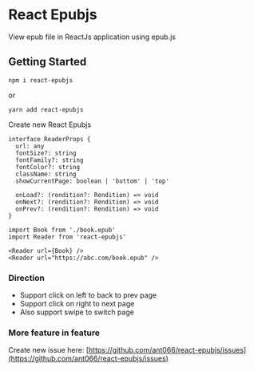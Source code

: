# React Epubjs

View epub file in ReactJs application using epub.js

## Getting Started

```tsx
npm i react-epubjs
```

or

```tsx
yarn add react-epubjs
```

Create new React Epubjs

```tsx
interface ReaderProps {
  url: any
  fontSize?: string
  fontFamily?: string
  fontColor?: string
  className: string
  showCurrentPage: boolean | 'buttom' | 'top'

  onLoad?: (rendition?: Rendition) => void
  onNext?: (rendition?: Rendition) => void
  onPrev?: (rendition?: Rendition) => void
}
```

```tsx
import Book from './book.epub'
import Reader from 'react-epubjs'

<Reader url={Book} />
<Reader url="https://abc.com/book.epub" />
```

### Direction

- Support click on left to back to prev page
- Support click on right to next page
- Also support swipe to switch page

### More feature in feature

Create new issue here: [https://github.com/ant066/react-epubjs/issues](https://github.com/ant066/react-epubjs/issues)
